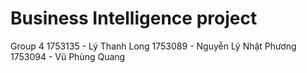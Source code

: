 # Business Intelligence project

Group 4
1753135 - Lý Thanh Long
1753089 - Nguyễn Lý Nhật Phương
1753094 - Vũ Phùng Quang
